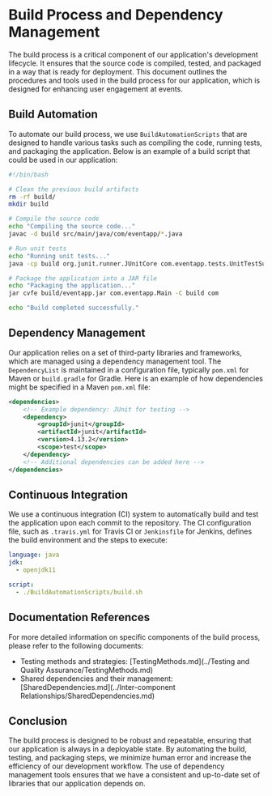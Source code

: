 # Build Process and Dependency Management

The build process is a critical component of our application's development lifecycle. It ensures that the source code is compiled, tested, and packaged in a way that is ready for deployment. This document outlines the procedures and tools used in the build process for our application, which is designed for enhancing user engagement at events.

## Build Automation

To automate our build process, we use `BuildAutomationScripts` that are designed to handle various tasks such as compiling the code, running tests, and packaging the application. Below is an example of a build script that could be used in our application:

```bash
#!/bin/bash

# Clean the previous build artifacts
rm -rf build/
mkdir build

# Compile the source code
echo "Compiling the source code..."
javac -d build src/main/java/com/eventapp/*.java

# Run unit tests
echo "Running unit tests..."
java -cp build org.junit.runner.JUnitCore com.eventapp.tests.UnitTestSuite

# Package the application into a JAR file
echo "Packaging the application..."
jar cvfe build/eventapp.jar com.eventapp.Main -C build com

echo "Build completed successfully."
```

## Dependency Management

Our application relies on a set of third-party libraries and frameworks, which are managed using a dependency management tool. The `DependencyList` is maintained in a configuration file, typically `pom.xml` for Maven or `build.gradle` for Gradle. Here is an example of how dependencies might be specified in a Maven `pom.xml` file:

```xml
<dependencies>
    <!-- Example dependency: JUnit for testing -->
    <dependency>
        <groupId>junit</groupId>
        <artifactId>junit</artifactId>
        <version>4.13.2</version>
        <scope>test</scope>
    </dependency>
    <!-- Additional dependencies can be added here -->
</dependencies>
```

## Continuous Integration

We use a continuous integration (CI) system to automatically build and test the application upon each commit to the repository. The CI configuration file, such as `.travis.yml` for Travis CI or `Jenkinsfile` for Jenkins, defines the build environment and the steps to execute:

```yaml
language: java
jdk:
  - openjdk11

script:
  - ./BuildAutomationScripts/build.sh
```

## Documentation References

For more detailed information on specific components of the build process, please refer to the following documents:

- Testing methods and strategies: [TestingMethods.md](../Testing and Quality Assurance/TestingMethods.md)
- Shared dependencies and their management: [SharedDependencies.md](../Inter-component Relationships/SharedDependencies.md)

## Conclusion

The build process is designed to be robust and repeatable, ensuring that our application is always in a deployable state. By automating the build, testing, and packaging steps, we minimize human error and increase the efficiency of our development workflow. The use of dependency management tools ensures that we have a consistent and up-to-date set of libraries that our application depends on.